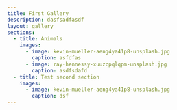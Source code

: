 ```yaml
---
title: First Gallery
description: dasfsadfasdf
layout: gallery
sections:
  - title: Animals
    images:
      - image: kevin-mueller-aeng4ya41p8-unsplash.jpg
        caption: asfdfas
      - image: ray-hennessy-xuuzcpqlqpm-unsplash.jpg
        caption: asdfsdafd
  - title: Test second section
    images:
      - image: kevin-mueller-aeng4ya41p8-unsplash.jpg
        caption: dsf
---
```

